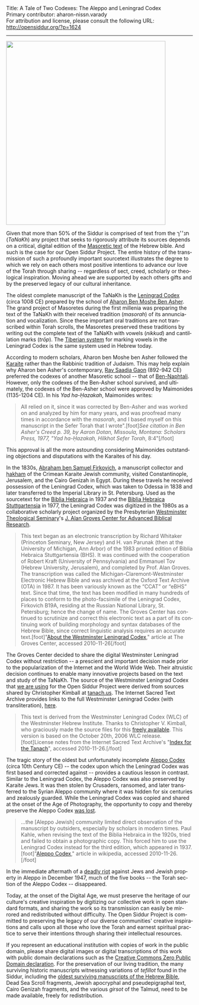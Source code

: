 <html>
<head></head>
<body>
Title: A Tale of Two Codexes: The Aleppo and Leningrad Codex<br />
Primary contributor: aharon-nissn.varady<br />
For attribution and license, please consult the following URL: <a href="http://opensiddur.org/?p=1624">http://opensiddur.org/?p=1624</a>
<p />
<hr />

<a href="https://opensiddur.org/wp-content/uploads/2010/11/Leningrad_Codex_Carpet_page_e.jpg"><img src="https://opensiddur.org/wp-content/uploads/2010/11/Leningrad_Codex_Carpet_page_e.jpg" alt="" title="Leningrad Codex (carpet page)" width="430" height="495" class="aligncenter size-full wp-image-1625" /></a>

<div class="english" lang="en">
Given that more than 50% of the Siddur is comprised of text from the תנ׳׳ך (<em>TaNaKh</em>) any project that seeks to rigorously attribute its sources depends on a critical, digital edition of the <a href="http://en.wikipedia.org/wiki/Masoretic_text">Masoretic text</a> of the Hebrew bible. And such is the case for our Open Siddur Project. The entire history of the transmission of such a profoundly important sourcetext illustrates the degree to which we rely on each others most positive intentions to advance our love of the Torah through sharing -- regardless of sect, creed, scholarly or theological inspiration. Moving ahead we are supported by each others gifts and by the preserved legacy of our cultural inheritance.

The oldest complete manuscript of the TaNaKh is the <a href="http://en.wikipedia.org/wiki/Leningrad_codex">Leningrad Codex</a> (circa 1008 CE) prepared by the school of <a href="http://en.wikipedia.org/wiki/Aaron_ben_Moses_ben_Asher">Aharon Ben Moshe Ben Asher</a>. The grand project of Masoretes during the first millenia was preparing the text of the TaNaKh with their received tradition (<em>masorah</em>) of its annunciation and vocalization. Since these important oral traditions are not transcribed within Torah scrolls, the Masoretes preserved these traditions by writing out the complete text of the TaNaKh with vowels (<em>nikkud</em>) and cantillation marks (<em>trōp</em>). The <a href="http://en.wikipedia.org/wiki/Tiberian_vocalization">Tiberian system</a> for marking vowels in the Leningrad Codex is the same system used in Hebrew today.

According to modern scholars, Aharon ben Moshe ben Asher followed the <a href="http://en.wikipedia.org/wiki/Karaite">Karaite</a> rather than the Rabbinic tradition of Judaism. This may help explain why Aharon ben Asher's contemporary, <a href="http://en.wikipedia.org/wiki/Saadia_gaon">Rav Saadia Gaon</a> (892-942 CE) preferred the codexes of another Masoretic school -- that of <a href="http://en.wikipedia.org/wiki/Ben_Naphtali">Ben-Naphtali</a>. However, only the codexes of the Ben-Asher school survived, and ultimately, the codexes of the Ben-Asher school were approved by Maimonides (1135-1204 CE). In his <em>Yad ha-Ḥazakah</em>, Maimonides writes:

<blockquote>All relied on it, since it was corrected by Ben-Asher and was worked on and analyzed by him for many years, and was proofread many times in accordance with the <em>masorah</em>, and I based myself on this manuscript in the Sefer Torah that I wrote".[foot]<em>See citation in <em>Ben Asher's Creed</em> p. 39, by Aaron Dotan, Missoula, Montana: Scholars Press, 1977, "Yad ha-Ḥazakah, Hilkhot Sefer Torah</em>, 8:4"[/foot]</blockquote>

This approval is all the more astounding considering Maimonides outstanding objections and disputations with the Karaites of his day.

In the 1830s, <a href="http://en.wikipedia.org/wiki/Abraham_Firkovich">Abraham ben Samuel Firkovich</a>, a manuscript collector and <a href="http://en.wikipedia.org/wiki/Hakham">ḥakham</a> of the Crimean Karaite Jewish community, visited Constantinople, Jerusalem, and the Cairo Genizah in Egypt. During these travels he received possession of the Leningrad Codex, which was taken to Odessa in 1838 and later transferred to the Imperial Library in St. Petersburg. Used as the sourcetext for the <a href="http://en.wikipedia.org/wiki/Biblia_Hebraica_%28Kittel%29">Biblia Hebraica</a> in 1937 and the <a href="http://en.wikipedia.org/wiki/Biblia_Hebraica_Stuttgartensia">Biblia Hebraica Stuttgartensia</a> in 1977, the Leningrad Codex was digitized in the 1980s as a collaborative scholarly project organized by the Presbyterian <a href="http://en.wikipedia.org/wiki/Westminster_Theological_Seminary">Westminster Theological Seminary</a>'s <a href="http://web.archive.org/web/20161219134519/http://www.grovescenter.org:80/GC/projects/wlc-1">J. Alan Groves Center for Advanced Biblical Research</a>.

<blockquote>This text began as an electronic transcription by Richard Whitaker (Princeton Seminary, New Jersey) and H. van Parunak (then at the University of Michigan, Ann Arbor) of the 1983 printed edition of Biblia Hebraica Stuttgartensia (BHS). It was continued with the cooperation of Robert Kraft (University of Pennsylvania) and Emmanuel Tov (Hebrew University, Jerusalem), and completed by Prof. Alan Groves. The transcription was called the Michigan-Claremont-Westminster Electronic Hebrew Bible and was archived at the Oxford Text Archive (OTA) in 1987. It has been variously known as the “CCAT” or “eBHS” text. Since that time, the text has been modified in many hundreds of places to conform to the photo-facsimile of the Leningrad Codex, Firkovich B19A, residing at the Russian National Library, St. Petersburg; hence the change of name. The Groves Center has continued to scrutinize and correct this electronic text as a part of its continuing work of building morphology and syntax databases of the Hebrew Bible, since correct linguistic analysis requires an accurate text.[foot]"<a href="http://web.archive.org/web/20161219134519/http://www.grovescenter.org:80/GC/projects/wlc-1">About the Westminster Leningrad Codex</a>," article at The Groves Center, accessed 2010-11-26[/foot]</blockquote>

The Groves Center decided to share the digital Westminster Leningrad Codex without restriction -- a prescient and important decision made prior to the popularization of the Internet and the World Wide Web. Their altruistic decision continues to enable many innovative projects based on the text and study of the TaNaKh. The source of the Westminster Leningrad Codex that <a href="http://web.archive.org/web/20101217215348/http://wiki.jewishliturgy.org:80/TaNaKh_XML_to_XHTML_Conversion_Demonstration">we are using</a> for the Open Siddur Project were derived from sources shared by Christopher Kimball at <a href="http://tanach.us/Tanach.xml#About">tanach.us</a>. The Internet Sacred Text Archive provides links to the full Westminster Leningrad Codex (with transliteration), <a href="http://www.sacred-texts.com/bib/tan/index.htm">here</a>.

<blockquote>This text is derived from the Westminster Leningrad Codex (WLC) of the Westminster Hebrew Institute. Thanks to Christopher V. Kimball, who graciously made the source files for this <a href="http://tanach.us/License.html">freely available</a>. This version is based on the October 20th, 2006 WLC release.[foot]License notes from the Internet Sacred Text Archive's "<a href="http://www.sacred-texts.com/bib/tan/index.htm">Index for the Tanach</a>", accessed 2010-11-26.[/foot]</blockquote>

The tragic story of the oldest but unfortunately incomplete <a href="http://en.wikipedia.org/wiki/Aleppo_codex">Aleppo Codex</a> (circa 10th Century CE) -- the codex upon which the Leningrad Codex was first based and corrected against -- provides a cautious lesson in contrast. Similar to the Leningrad Codex, the Aleppo Codex was also preserved by Karaite Jews. It was then stolen by Crusaders, ransomed, and later transferred to the Syrian Aleppo community where it was hidden for six centuries and zealously guarded. While the Leningrad Codex was copied and shared at the onset of the Age of Photography, the opportunity to copy and thereby preserve the Aleppo Codex <a href="http://en.wikipedia.org/wiki/Aleppo_codex#In_Aleppo">was lost</a>.

<blockquote>...the [Aleppo Jewish] community limited direct observation of the manuscript by outsiders, especially by scholars in modern times. Paul Kahle, when revising the text of the Biblia Hebraica in the 1920s, tried and failed to obtain a photographic copy. This forced him to use the Leningrad Codex instead for the third edition, which appeared in 1937.[foot]"<a href="http://en.wikipedia.org/wiki/Aleppo_codex#In_Aleppo">Aleppo Codex</a>," article in wikipedia, accessed 2010-11-26.[/foot]</blockquote>

In the immediate aftermath of a <a href="http://en.wikipedia.org/wiki/Aleppo_pogrom">deadly riot</a> against Jews and Jewish property in Aleppo in December 1947, much of the five books -- the Torah section of the Aleppo Codex -- disappeared.

Today, at the onset of the Digital Age, we must preserve the heritage of our culture's creative inspiration by digitizing our collective work in open standard formats, and sharing the work so its transmission can easily be mirrored and redistributed without difficulty. The Open Siddur Project is committed to preserving the legacy of our diverse communities' creative inspirations and calls upon all those who love the Torah and earnest spiritual practice to serve their intentions through sharing their intellectual resources.

If you represent an educational institution with copies of work in the public domain, please share digital images or digital transcriptions of this work with public domain declarations such as the <a href="http://creativecommons.org/publicdomain/zero/1.0/">Creative Commons Zero Public Domain declaration</a>. For the preservation of our living tradition, the many surviving historic manuscripts witnessing variations of <em>tefillot</em> found in the Siddur, including the <a href="http://en.wikipedia.org/wiki/List_of_Hebrew_Bible_manuscripts">oldest surviving manuscripts of the Hebrew Bible</a>, Dead Sea Scroll fragments, Jewish apocryphal and pseudepigraphal text, Cairo Genizah fragments, and the various <em>girsot</em> of the Talmud, need to be made available, freely for redistribution.
</div>
</body>
</html>
